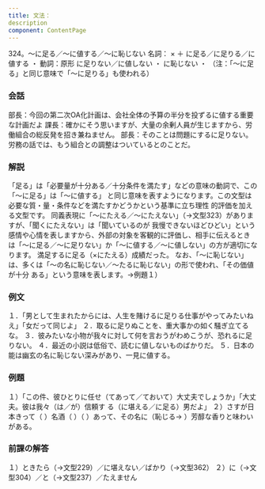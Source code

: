 ```yaml
---
title: 文法：
description
component: ContentPage
---
```



324。～に足る／～に値する／～に恥じない
名詞： × ＋ に足る／に足りる／に値する ・ 動詞：原形 に足りない／に値しない ・ に恥じない ・
（注：「～に足る」と同じ意味で「～に足りる」も使われる）
### 会話
部長：今回の第二次OA化計画は、会社全体の予算の半分を投ずるに値する重要な計画だよ 課長：確かにそう思いますが、大量の余剰人員が生じますから、労働組合の総反発を招き兼ねません。 部長：そのことは問題にするに足りない。労務の話では、もう組合との調整はついているとのことだ。
### 解説
「足る」は「必要量が十分ある／十分条件を満たす」などの意味の動詞で、この「～に足る」は「～に値する」 と同じ意味を表すようになります。この文型は必要な質・量・条件などを満たすかどうかという基準に立ち理性 的評価を加える文型です。
同義表現に「～にたえる／～にたえない」（→文型323）がありますが、「聞くにたえない」は「聞いているのが 我慢できないほどひどい」という感情や心情を表しますから、外部の対象を客観的に評価し、相手に伝えるとき は「～に足る／～に足りない」か「～に値する／～に値しない」の方が適切になります。
満足するに足る（×にたえる）成績だった。 なお、「～に恥じない」は、多くは「～の名に恥じない／～たるに恥じない」の形で使われ、「その価値が十分
ある」という意味を表します。→例題１）
### 例文
１．「男として生まれたからには、人生を賭けるに足りる仕事がやってみたいねえ」「女だって同じよ」
２．取るに足りぬことを、重大事かの如く騒ぎ立てるな。
３．彼みたいな小物が我々に対して何を言おうがわめこうが、恐れるに足りない。
４．最近の小説は低俗で、読むに値しないものばかりだ。
５．日本の能は幽玄の名に恥じない深みがあり、一見に値する。
### 例題
１）「この件、彼ひとりに任せ（てあって／ておいて）大丈夫でしょうか」「大丈夫。彼は我々（は／が）信頼す る（に堪える／に足る）男だよ」
２）さすが日本きって（ ）名酒（ ）（ ）あって、その名に（恥じる→ ）芳醇な香りと味わいがある。
### 前課の解答
１）ときたら（→文型229）／に堪えない／ばかり（→文型362）
２）に（→文型304）／と（→文型237）／たえません
